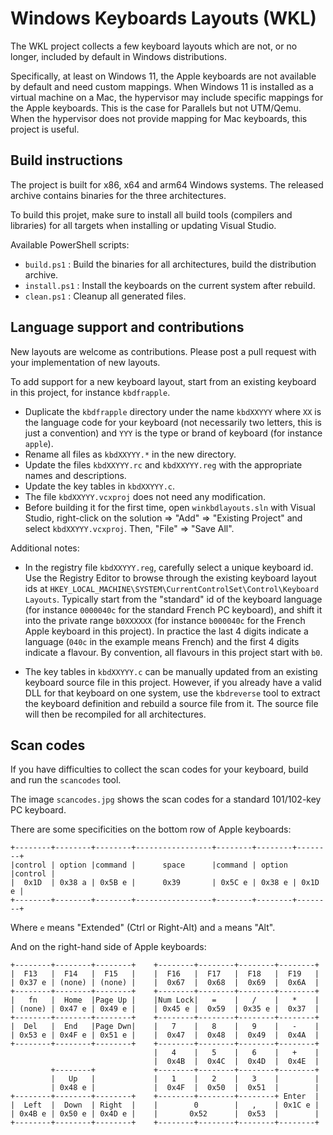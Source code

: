 # Windows Keyboards Layouts (WKL)

The WKL project collects a few keyboard layouts which are not, or no longer,
included by default in Windows distributions.

Specifically, at least on Windows 11, the Apple keyboards are not available
by default and need custom mappings. When Windows 11 is installed as a virtual
machine on a Mac, the hypervisor may include specific mappings for the Apple
keyboards. This is the case for Parallels but not UTM/Qemu. When the hypervisor
does not provide mapping for Mac keyboards, this project is useful.

## Build instructions

The project is built for x86, x64 and arm64 Windows systems. The released archive
contains binaries for the three architectures.

To build this projet, make sure to install all build tools (compilers and libraries)
for all targets when installing or updating Visual Studio.

Available PowerShell scripts:
- `build.ps1` : Build the binaries for all architectures, build the distribution archive.
- `install.ps1` : Install the keyboards on the current system after rebuild.
- `clean.ps1` : Cleanup all generated files.

## Language support and contributions

New layouts are welcome as contributions. Please post a pull request with your
implementation of new layouts.

To add support for a new keyboard layout, start from an existing keyboard in
this project, for instance `kbdfrapple`.

- Duplicate the `kbdfrapple` directory under the name `kbdXXYYY` where
  `XX` is the language code for your keyboard (not necessarily two letters,
  this is just a convention) and `YYY` is the type or brand of keyboard
  (for instance `apple`).
- Rename all files as `kbdXXYYY.*` in the new directory.
- Update the files `kbdXXYYY.rc` and `kbdXXYYY.reg` with the appropriate
  names and descriptions.
- Update the key tables in `kbdXXYYY.c`.
- The file `kbdXXYYY.vcxproj` does not need any modification.
- Before building it for the first time, open `winkbdlayouts.sln` with
  Visual Studio, right-click on the solution => "Add" => "Existing Project" and
  select `kbdXXYYY.vcxproj`. Then, "File" => "Save All".

Additional notes:

- In the registry file `kbdXXYYY.reg`, carefully select a unique keyboard id.
  Use the Registry Editor to browse through the existing keyboard layout ids at
  `HKEY_LOCAL_MACHINE\SYSTEM\CurrentControlSet\Control\Keyboard Layouts`.
  Typically start from the "standard" id of the keyboard language (for instance
  `0000040c` for the standard French PC keyboard), and shift it into the private
  range `b0XXXXXX` (for instance `b000040c` for the French Apple keyboard in this
  project). In practice the last 4 digits indicate a language (`040c` in the example
  means French) and the first 4 digits indicate a flavour. By convention, all
  flavours in this project start with `b0`.

- The key tables in `kbdXXYYY.c` can be manually updated from an existing keyboard
  source file in this project. However, if you already have a valid DLL for that
  keyboard on one system, use the `kbdreverse` tool to extract the keyboard definition
  and rebuild a source file from it. The source file will then be recompiled for all
  architectures.
  
## Scan codes

If you have difficulties to collect the scan codes for your keyboard, build and run
the `scancodes` tool.

The image `scancodes.jpg` shows the scan codes for a standard 101/102-key PC keyboard.

There are some specificities on the bottom row of Apple keyboards:
~~~
+--------+--------+--------+-----------------+--------+--------+--------+
|control | option |command |      space      |command | option |control |
|  0x1D  | 0x38 a | 0x5B e |      0x39       | 0x5C e | 0x38 e | 0x1D e |
+--------+--------+--------+-----------------+--------+--------+--------+
~~~
Where `e` means "Extended" (Ctrl or Right-Alt) and `a` means "Alt".

And on the right-hand side of Apple keyboards:
~~~
+--------+--------+--------+    +--------+--------+--------+--------+
|  F13   |  F14   |  F15   |    |  F16   |  F17   |  F18   |  F19   |
| 0x37 e | (none) | (none) |    |  0x67  |  0x68  |  0x69  |  0x6A  |
+--------+--------+--------+    +--------+--------+--------+--------+
|   fn   |  Home  |Page Up |    |Num Lock|   =    |   /    |   *    |
| (none) | 0x47 e | 0x49 e |    | 0x45 e |  0x59  | 0x35 e |  0x37  |
+--------+--------+--------+    +--------+--------+--------+--------+
|  Del   |  End   |Page Dwn|    |   7    |   8    |   9    |   -    |
| 0x53 e | 0x4F e | 0x51 e |    |  0x47  |  0x48  |  0x49  |  0x4A  |
+--------+--------+--------+    +--------+--------+--------+--------+
                                |   4    |   5    |   6    |   +    |
                                |  0x4B  |  0x4C  |  0x4D  |  0x4E  |
         +--------+             +--------+--------+--------+--------+
         |   Up   |             |   1    |   2    |   3    |        |
         | 0x48 e |             |  0x4F  |  0x50  |  0x51  |        |
+--------+--------+--------+    +--------+--------+--------+ Enter  |
|  Left  |  Down  | Right  |    |        0        |   ,    | 0x1C e |
| 0x4B e | 0x50 e | 0x4D e |    |       0x52      |  0x53  |        |
+--------+--------+--------+    +--------+--------+--------+--------+
~~~
